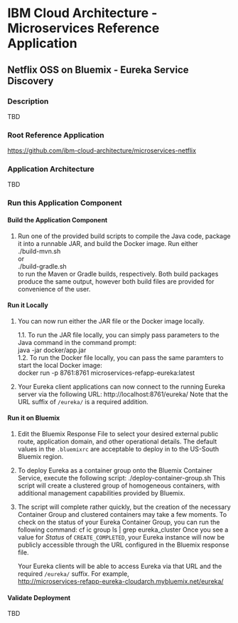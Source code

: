 # IBM Cloud Architecture - Microservices Reference Application

## Netflix OSS on Bluemix - Eureka Service Discovery

### Description
TBD

### Root Reference Application
https://github.com/ibm-cloud-architecture/microservices-netflix

### Application Architecture
TBD

### Run this Application Component

#### Build the Application Component
1.  Run one of the provided build scripts to compile the Java code, package it into a runnable JAR, and build the Docker image.  Run either  
        ./build-mvn.sh  
  or  
        ./build-gradle.sh  
  to run the Maven or Gradle builds, respectively.  Both build packages produce the same output, however both build files are provided for convenience of the user.

#### Run it Locally
1.  You can now run either the JAR file or the Docker image locally.  

    1.1.  To run the JAR file locally, you can simply pass parameters to the Java command in the command prompt:  
        java -jar docker/app.jar  
    1.2.  To run the Docker file locally, you can pass the same paramters to start the local Docker image:  
        docker run -p 8761:8761 microservices-refapp-eureka:latest  

2.  Your Eureka client applications can now connect to the running Eureka server via the following URL:
        http://localhost:8761/eureka/
    Note that the URL suffix of `/eureka/` is a required addition.

#### Run it on Bluemix
1.  Edit the Bluemix Response File to select your desired external public route, application domain, and other operational details.  The default values in the `.bluemixrc` are acceptable to deploy in to the US-South Bluemix region.

2.  To deploy Eureka as a container group onto the Bluemix Container Service, execute the following script:
        ./deploy-container-group.sh
    This script will create a clustered group of homogeneous containers, with additional management capabilities provided by Bluemix.

3.  The script will complete rather quickly, but the creation of the necessary Container Group and clustered containers may take a few moments. To check on the status of your Eureka Container Group, you can run the following command:
        cf ic group ls | grep eureka_cluster
    Once you see a value for *Status* of `CREATE_COMPLETED`, your Eureka instance will now be publicly accessible through the URL configured in the Bluemix response file.  

    Your Eureka clients will be able to access Eureka via that URL and the required `/eureka/` suffix.  For example,  
        http://microservices-refapp-eureka-cloudarch.mybluemix.net/eureka/

#### Validate Deployment
TBD
